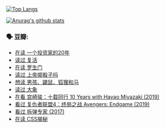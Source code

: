 [![Top Langs](https://github-readme-stats.vercel.app/api/top-langs/?username=w940853815)](https://github.com/anuraghazra/github-readme-stats)

[![Anurag's github stats](https://github-readme-stats.vercel.app/api?username=w940853815)](https://github.com/anuraghazra/github-readme-stats)

### 🗣 豆瓣:

<!-- DOUBAN-ACTIVITIES:START -->
- [在读 一个投资家的20年](https://www.douban.com/doubanapp/dispatch?uri=/status/3250668774/)
- [读过 复活](https://www.douban.com/doubanapp/dispatch?uri=/status/3250667096/)
- [在读 罗生门](https://www.douban.com/doubanapp/dispatch?uri=/status/3245897925/)
- [读过 上帝掷骰子吗](https://www.douban.com/doubanapp/dispatch?uri=/status/3245896690/)
- [想读 男孩、鼹鼠、狐狸和马](https://www.douban.com/doubanapp/dispatch?uri=/status/3243626923/)
- [读过 大象](https://www.douban.com/doubanapp/dispatch?uri=/status/3243573147/)
- [在看 宫崎骏：十载同行 10 Years with Hayao Miyazaki‎ (2019)](https://www.douban.com/doubanapp/dispatch?uri=/status/3241074321/)
- [看过 复仇者联盟4：终局之战 Avengers: Endgame‎ (2019)](https://www.douban.com/doubanapp/dispatch?uri=/status/3240572430/)
- [看过 拆弹专家‎ (2017)](https://www.douban.com/doubanapp/dispatch?uri=/status/3238793545/)
- [在读 CSS揭秘](https://www.douban.com/doubanapp/dispatch?uri=/status/3231190668/)
<!-- DOUBAN-ACTIVITIES:END -->
<!--
**w940853815/w940853815** is a ✨ _special_ ✨ repository because its `README.md` (this file) appears on your GitHub profile.

Here are some ideas to get you started:

- 🔭 I’m currently working on ...
- 🌱 I’m currently learning ...
- 👯 I’m looking to collaborate on ...
- 🤔 I’m looking for help with ...
- 💬 Ask me about ...
- 📫 How to reach me: ...
- 😄 Pronouns: ...
- ⚡ Fun fact: ...
-->
